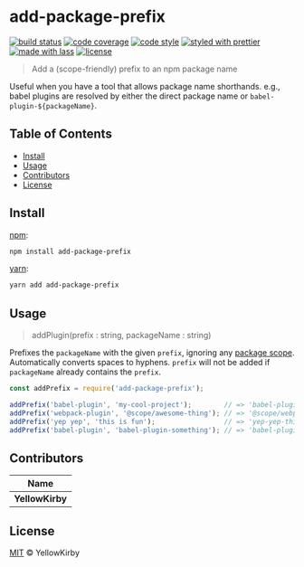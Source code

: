 # add-package-prefix

[![build status](https://img.shields.io/travis/yellowkirby/add-package-prefix.svg)](https://travis-ci.org/yellowkirby/add-package-prefix)
[![code coverage](https://img.shields.io/codecov/c/github/yellowkirby/add-package-prefix.svg)](https://codecov.io/gh/yellowkirby/add-package-prefix)
[![code style](https://img.shields.io/badge/code_style-XO-5ed9c7.svg)](https://github.com/sindresorhus/xo)
[![styled with prettier](https://img.shields.io/badge/styled_with-prettier-ff69b4.svg)](https://github.com/prettier/prettier)
[![made with lass](https://img.shields.io/badge/made_with-lass-95CC28.svg)](https://github.com/lassjs/lass)
[![license](https://img.shields.io/github/license/yellowkirby/add-package-prefix.svg)](<>)

> Add a (scope-friendly) prefix to an npm package name

Useful when you have a tool that allows package name shorthands. e.g., babel
plugins are resolved by either the direct package name or
`babel-plugin-${packageName}`.


## Table of Contents

* [Install](#install)
* [Usage](#usage)
* [Contributors](#contributors)
* [License](#license)


## Install

[npm][]:

```sh
npm install add-package-prefix
```

[yarn][]:

```sh
yarn add add-package-prefix
```


## Usage

> addPlugin(prefix : string, packageName : string)

Prefixes the `packageName` with the given `prefix`, ignoring any [package
scope][package-scope]. Automatically converts spaces to hyphens. `prefix`
will not be added if `packageName` already contains the `prefix`.

```js
const addPrefix = require('add-package-prefix');

addPrefix('babel-plugin', 'my-cool-project');        // => 'babel-plugin-my-cool-project'
addPrefix('webpack-plugin', '@scope/awesome-thing'); // => '@scope/webpack-plugin-awesome-thing'
addPrefix('yep yep', 'this is fun');                 // => 'yep-yep-this-is-fun'
addPrefix('babel-plugin', 'babel-plugin-something'); // => 'babel-plugin-something'
```


## Contributors

| Name            |
| --------------- |
| **YellowKirby** |


## License

[MIT](LICENSE) © YellowKirby


## 

[npm]: https://www.npmjs.com/

[yarn]: https://yarnpkg.com/

[package-scope]: https://docs.npmjs.com/misc/scope
